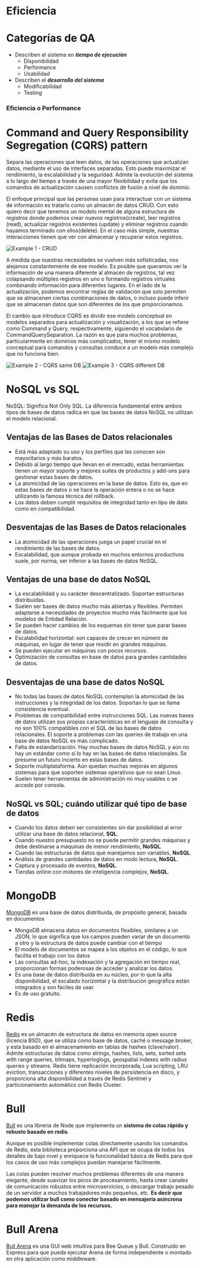# Eficiencia

# Categorías de QA

- Describen el sistema en **_tiempo de ejecución_**
  - Disponibilidad
  - Performance
  - Usabilidad
- Describen el **_desarrollo del sistema_**
  - Modificabilidad
  - Testing

### Eficiencia o Performance

# Command and Query Responsibility Segregation (CQRS) pattern

Separa las operaciones que leen datos, de las operaciones que actualizan datos, mediante el uso de interfaces separadas. Esto puede maximizar el rendimiento, la escalabilidad y la seguridad. Admite la evolución del sistema a lo largo del tiempo a través de una mayor flexibilidad y evita que los comandos de actualización causen conflictos de fusión a nivel de dominio.

El enfoque principal que las personas usan para interactuar con un sistema de información es tratarlo como un almacén de datos CRUD. Con esto quiero decir que tenemos un modelo mental de alguna estructura de registros donde podemos crear nuevos registros(create), leer registros (read), actualizar registros existentes (update) y eliminar registros cuando hayamos terminado con ellos(delete). En el caso más simple, nuestras interacciones tienen que ver con almacenar y recuperar estos registros.

![Example 1 - CRUD](https://martinfowler.com/bliki/images/cqrs/single-model.png)

A medida que nuestras necesidades se vuelven más sofisticadas, nos alejamos constantemente de ese modelo. Es posible que queramos ver la información de una manera diferente al almacén de registros, tal vez colapsando múltiples registros en uno o formando registros virtuales combinando información para diferentes lugares. En el lado de la actualización, podemos encontrar reglas de validación que solo permiten que se almacenen ciertas combinaciones de datos, o incluso puede inferir que se almacenan datos que son diferentes de los que proporcionamos.

El cambio que introduce CQRS es dividir ese modelo conceptual en modelos separados para actualización y visualización, a los que se refiere como Command y Query, respectivamente, siguiendo el vocabulario de CommandQuerySeparation. La razón es que para muchos problemas, particularmente en dominios más complicados, tener el mismo modelo conceptual para comandos y consultas conduce a un modelo más complejo que no funciona bien.

![Example 2 - CQRS same DB](https://martinfowler.com/bliki/images/cqrs/cqrs.png)
![Example 3 - CQRS different DB](https://www.thereformedprogrammer.net/wp-content/uploads/2017/10/CQRS-architecture-selan.png)

# NoSQL vs SQL

NoSQL: Significa Not Only SQL. La diferencia fundamental entre ambos tipos de bases de datos radica en que las bases de datos NoSQL no utilizan el modelo relacional.

## Ventajas de las Bases de Datos relacionales

- Está más adaptado su uso y los perfiles que las conocen son mayoritarios y más baratos.
- Debido al largo tiempo que llevan en el mercado, estas herramientas tienen un mayor soporte y mejores suites de productos y add-ons para gestionar estas bases de datos.
- La atomicidad de las operaciones en la base de datos. Esto es, que en estas bases de datos o se hace la operación entera o no se hace utilizando la famosa técnica del rollback.
- Los datos deben cumplir requisitos de integridad tanto en tipo de dato como en compatibilidad.

## Desventajas de las Bases de Datos relacionales

- La atomicidad de las operaciones juega un papel crucial en el rendimiento de las bases de datos.
- Escalabilidad, que aunque probada en muchos entornos productivos suele, por norma, ser inferior a las bases de datos NoSQL.

## Ventajas de una base de datos NoSQL

- La escalabilidad y su carácter descentralizado. Soportan estructuras distribuidas.
- Suelen ser bases de datos mucho más abiertas y flexibles. Permiten adaptarse a necesidades de proyectos mucho más fácilmente que los modelos de Entidad Relación.
- Se pueden hacer cambios de los esquemas sin tener que parar bases de datos.
- Escalabilidad horizontal: son capaces de crecer en número de máquinas, en lugar de tener que residir en grandes máquinas.
- Se pueden ejecutar en máquinas con pocos recursos.
- Optimización de consultas en base de datos para grandes cantidades de datos.

## Desventajas de una base de datos NoSQL

- No todas las bases de datos NoSQL contemplan la atomicidad de las instrucciones y la integridad de los datos. Soportan lo que se llama consistencia eventual.
- Problemas de compatibilidad entre instrucciones SQL. Las nuevas bases de datos utilizan sus propias características en el lenguaje de consulta y no son 100% compatibles con el SQL de las bases de datos relacionales. El soporte a problemas con las queries de trabajo en una base de datos NoSQL es más complicado.
- Falta de estandarización. Hay muchas bases de datos NoSQL y aún no hay un estándar como sí lo hay en las bases de datos relacionales. Se presume un futuro incierto en estas bases de datos.
- Soporte multiplataforma. Aún quedan muchas mejoras en algunos sistemas para que soporten sistemas operativos que no sean Linux.
- Suelen tener herramientas de administración no muy usables o se accede por consola.

## NoSQL vs SQL; cuándo utilizar qué tipo de base de datos

- Cuando los datos deben ser consistentes sin dar posibilidad al error utilizar una base de datos relacional, __SQL__.
- Cuando nuestro presupuesto no se puede permitir grandes máquinas y debe destinarse a máquinas de menor rendimiento, __NoSQL__.
- Cuando las estructuras de datos que manejamos son variables, __NoSQL__.
- Análisis de grandes cantidades de datos en modo lectura, __NoSQL__.
- Captura y procesado de eventos, __NoSQL__.
- Tiendas online con motores de inteligencia complejos, __NoSQL__.

# MongoDB
[MongoDB](https://www.mongodb.com/) es una base de datos distribuida, de propósito general, basada en documentos
- MongoDB almacena datos en documentos flexibles, similares a un JSON, lo que significa que los campos pueden variar de un documento a otro y la estructura de datos puede cambiar con el tiempo
- El modelo de documentos se mapea a los objetos en el código, lo que facilita el trabajo con los datos
- Las consultas ad-hoc, la indexación y la agregación en tiempo real, proporcionan formas poderosas de acceder y analizar los datos.
- Es una base de datos distribuida en su núcleo, por lo que la alta disponibilidad, el escalado horizontal y la distribución geográfica están integrados y son fáciles de usar.
- Es de uso gratuito.

# Redis

[Redis](https://redis.io/) es un almacén de estructura de datos en memoria open source (licencia BSD), que se utiliza como base de datos, caché o message broker, y esta basado en el almacenamiento en tablas de hashes (clave/valor) . Admite estructuras de datos como strings, hashes, lists, sets, sorted sets with range queries, bitmaps, hyperloglogs, geospatial indexes with radius queries y streams. Redis tiene replicación incorporada, Lua scripting, LRU eviction, transacciones y diferentes niveles de persistencia en disco, y proporciona alta disponibilidad a través de Redis Sentinel y particionamiento automático con Redis Cluster.

# Bull

[Bull](https://optimalbits.github.io/bull/) es una libreria de Node que implementa un __sistema de colas rápido y robusto basado en redis__.

Aunque es posible implementar colas directamente usando los comandos de Redis, esta biblioteca proporciona una API que se ocupa de todos los detalles de bajo nivel y enriquece la funcionalidad básica de Redis para que los casos de uso más complejos puedan manejarse fácilmente.

Las colas pueden resolver muchos problemas diferentes de una manera elegante, desde suavizar los picos de procesamiento, hasta crear canales de comunicación robustos entre microservicios, o descargar trabajo pesado de un servidor a muchos trabajadores más pequeños, etc. __Es decir que podemos utilizar bull como conector basado en mensajería asíncrona para manejar la demanda de los recursos.__

# Bull Arena

[Bull Arena](https://www.npmjs.com/package/bull-arena) es una GUI web intuitiva para Bee Queue y Bull. Construido en Express para que pueda ejecutar Arena de forma independiente o montado en otra aplicación como middleware.
